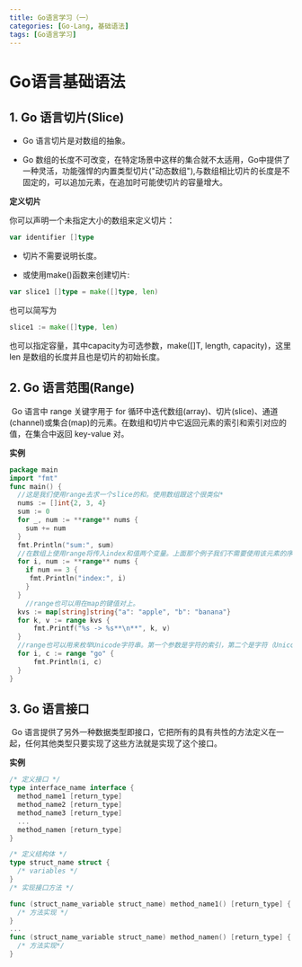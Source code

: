 ```yaml
---
title: Go语言学习（一）
categories: [Go-Lang, 基础语法]
tags: [Go语言学习]    
---
```


# Go语言基础语法

## 1. Go 语言切片(Slice)

* Go 语言切片是对数组的抽象。

* Go 数组的长度不可改变，在特定场景中这样的集合就不太适用，Go中提供了一种灵活，功能强悍的内置类型切片("动态数组"),与数组相比切片的长度是不固定的，可以追加元素，在追加时可能使切片的容量增大。

**定义切片**

你可以声明一个未指定大小的数组来定义切片：

```go
var identifier []type
```

* 切片不需要说明长度。

* 或使用make()函数来创建切片:

```go
var slice1 []type = make([]type, len)
```

也可以简写为

```go
slice1 := make([]type, len)
```

也可以指定容量，其中capacity为可选参数，make([]T, length, capacity)，这里 len 是数组的长度并且也是切片的初始长度。

 

## 2. Go 语言范围(Range)

​		Go 语言中 range 关键字用于 for 循环中迭代数组(array)、切片(slice)、通道(channel)或集合(map)的元素。在数组和切片中它返回元素的索引和索引对应的值，在集合中返回 key-value 对。

**实例**

```go
package main
import "fmt"
func main() {
  //这是我们使用range去求一个slice的和。使用数组跟这个很类似*
  nums := []int{2, 3, 4}
  sum := 0
  for _, num := **range** nums {
  	sum += num
  }
  fmt.Println("sum:", sum)
  //在数组上使用range将传入index和值两个变量。上面那个例子我们不需要使用该元素的序号，所以我们使用空白符"_"省略了。有时侯我们确实需要知道它的索引。*
  for i, num := **range** nums {
	if num == 3 {
     fmt.Println("index:", i)
    }
  }
	//range也可以用在map的键值对上。
  kvs := map[string]string{"a": "apple", "b": "banana"}
  for k, v := range kvs {
      fmt.Printf("%s -> %s**\n**", k, v)
  }
  //range也可以用来枚举Unicode字符串。第一个参数是字符的索引，第二个是字符（Unicode的值）本身。*
  for i, c := range "go" {
      fmt.Println(i, c)
  }
}
```

## 3. Go 语言接口

​	Go 语言提供了另外一种数据类型即接口，它把所有的具有共性的方法定义在一起，任何其他类型只要实现了这些方法就是实现了这个接口。

**实例**

```go
/* 定义接口 */
type interface_name interface {
  method_name1 [return_type]
  method_name2 [return_type]
  method_name3 [return_type]
  ...
  method_namen [return_type]
}

/* 定义结构体 */
type struct_name struct {
  /* variables */
}
/* 实现接口方法 */

func (struct_name_variable struct_name) method_name1() [return_type] {
  /* 方法实现 */
}
...
func (struct_name_variable struct_name) method_namen() [return_type] {
  /* 方法实现*/
}
```

